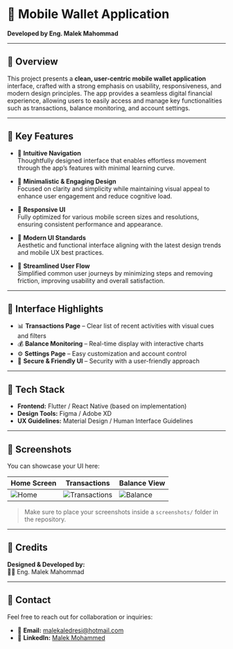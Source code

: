 # 💼 Mobile Wallet Application  
**Developed by Eng. Malek Mahommad**

---

## 🧩 Overview  
This project presents a **clean, user-centric mobile wallet application** interface, crafted with a strong emphasis on usability, responsiveness, and modern design principles. The app provides a seamless digital financial experience, allowing users to easily access and manage key functionalities such as transactions, balance monitoring, and account settings.

---

## 🎯 Key Features

- 🔹 **Intuitive Navigation**  
  Thoughtfully designed interface that enables effortless movement through the app’s features with minimal learning curve.

- 🔹 **Minimalistic & Engaging Design**  
  Focused on clarity and simplicity while maintaining visual appeal to enhance user engagement and reduce cognitive load.

- 🔹 **Responsive UI**  
  Fully optimized for various mobile screen sizes and resolutions, ensuring consistent performance and appearance.

- 🔹 **Modern UI Standards**  
  Aesthetic and functional interface aligning with the latest design trends and mobile UX best practices.

- 🔹 **Streamlined User Flow**  
  Simplified common user journeys by minimizing steps and removing friction, improving usability and overall satisfaction.

---

## 📱 Interface Highlights

- 📊 **Transactions Page** – Clear list of recent activities with visual cues and filters  
- 💰 **Balance Monitoring** – Real-time display with interactive charts  
- ⚙️ **Settings Page** – Easy customization and account control  
- 🔐 **Secure & Friendly UI** – Security with a user-friendly approach

---

## 🔧 Tech Stack

- **Frontend:** Flutter / React Native (based on implementation)  
- **Design Tools:** Figma / Adobe XD  
- **UX Guidelines:** Material Design / Human Interface Guidelines

---

## 📸 Screenshots

You can showcase your UI here:

| Home Screen | Transactions | Balance View |
|-------------|--------------|---------------|
| ![Home](screenshots/home.png) | ![Transactions](screenshots/transactions.png) | ![Balance](screenshots/balance.png) |

> Make sure to place your screenshots inside a `screenshots/` folder in the repository.

---

## 🙌 Credits  
**Designed & Developed by:**  
👨‍💻 Eng. Malek Mahommad

---

## 📩 Contact  
Feel free to reach out for collaboration or inquiries:

- 📧 **Email:** malekaledresi@hotmail.com  
- 🔗 **LinkedIn:** [Malek Mohammed](https://www.linkedin.com/in/malek-mohammed-0a487720b)

